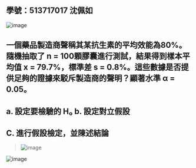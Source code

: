 ## 學號：513717017 沈佩如

![image](https://github.com/user-attachments/assets/e1461d94-752e-4779-ac0c-c35a26ef1d0e)

## 一個藥品製造商聲稱其某抗生素的平均效能為80%。隨機抽取了 n = 100顆膠囊進行測試，結果得到樣本平均值 x = 79.7%，標準差 s = 0.8%。這些數據是否提供足夠的證據來駁斥製造商的聲明？顯著水準 α = 0.05。

## a. 設定要檢驗的 H₀  b. 設定對立假設

## C. 進行假設檢定，並陳述結論
>
>![image](https://github.com/user-attachments/assets/0da24c27-5423-4d69-95ae-59147eb6555f)
>
![image](https://github.com/user-attachments/assets/1f83dbec-6ade-41f4-854b-8f8dc5b45fbe)
